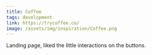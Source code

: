 ```yaml
---
title: Coffee
tags: development
link: https://trycoffee.co/
image: /assets/img/inspiration/Coffee.png
---
```

Landing page, liked the little interactions on the buttons.